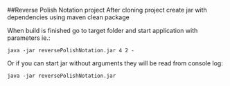 ##Reverse Polish Notation project
After cloning project create jar with dependencies using maven clean package

When build is finished go to target folder and start application with parameters ie.:
```
java -jar reversePolishNotation.jar 4 2 -
```
Or if you can start jar without arguments they will be read from console log:
```
java -jar reversePolishNotation.jar
```